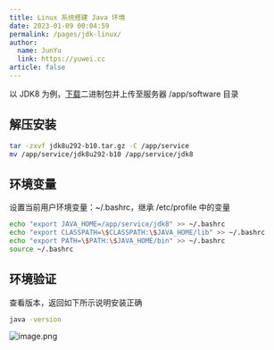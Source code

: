 ```yaml
---
title: Linux 系统搭建 Java 环境
date: 2023-01-09 00:04:59
permalink: /pages/jdk-linux/
author: 
  name: JunYu
  link: https://yuwei.cc
article: false
---
```

以 JDK8 为例，[下载](https://adoptium.net/temurin/archive?version=8)二进制包并上传至服务器 /app/software 目录
## 解压安装
```bash
tar -zxvf jdk8u292-b10.tar.gz -C /app/service
mv /app/service/jdk8u292-b10 /app/service/jdk8
```
## 环境变量
设置当前用户环境变量：~/.bashrc，继承 /etc/profile 中的变量
```bash
echo "export JAVA_HOME=/app/service/jdk8" >> ~/.bashrc
echo "export CLASSPATH=\$CLASSPATH:\$JAVA_HOME/lib" >> ~/.bashrc
echo "export PATH=\$PATH:\$JAVA_HOME/bin" >> ~/.bashrc
source ~/.bashrc
```
## 环境验证
查看版本，返回如下所示说明安装正确
```bash
java -version
```
![image.png](https://f.pz.al/pzal/2023/01/13/1d69d80e3c68b.png)
